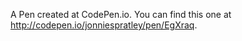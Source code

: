 A Pen created at CodePen.io. You can find this one at http://codepen.io/jonniespratley/pen/EgXraq.

 